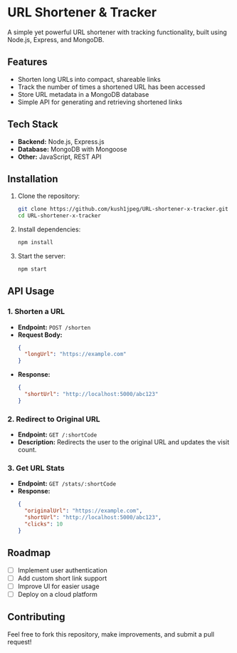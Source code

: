 # URL Shortener & Tracker

A simple yet powerful URL shortener with tracking functionality, built using Node.js, Express, and MongoDB.

## Features
- Shorten long URLs into compact, shareable links
- Track the number of times a shortened URL has been accessed
- Store URL metadata in a MongoDB database
- Simple API for generating and retrieving shortened links

## Tech Stack
- **Backend:** Node.js, Express.js
- **Database:** MongoDB with Mongoose
- **Other:** JavaScript, REST API

## Installation

1. Clone the repository:
   ```sh
   git clone https://github.com/kush1jpeg/URL-shortener-x-tracker.git
   cd URL-shortener-x-tracker
   ```
2. Install dependencies:
   ```sh
   npm install
   ```

   
3. Start the server:
   ```sh
   npm start
   ```

## API Usage

### 1. Shorten a URL
   - **Endpoint:** `POST /shorten`
   - **Request Body:**
     ```json
     {
       "longUrl": "https://example.com"
     }
     ```
   - **Response:**
     ```json
     {
       "shortUrl": "http://localhost:5000/abc123"
     }
     ```

### 2. Redirect to Original URL
   - **Endpoint:** `GET /:shortCode`
   - **Description:** Redirects the user to the original URL and updates the visit count.

### 3. Get URL Stats
   - **Endpoint:** `GET /stats/:shortCode`
   - **Response:**
     ```json
     {
       "originalUrl": "https://example.com",
       "shortUrl": "http://localhost:5000/abc123",
       "clicks": 10
     }
     ```

## Roadmap
- [ ] Implement user authentication
- [ ] Add custom short link support
- [ ] Improve UI for easier usage
- [ ] Deploy on a cloud platform

## Contributing
Feel free to fork this repository, make improvements, and submit a pull request!

